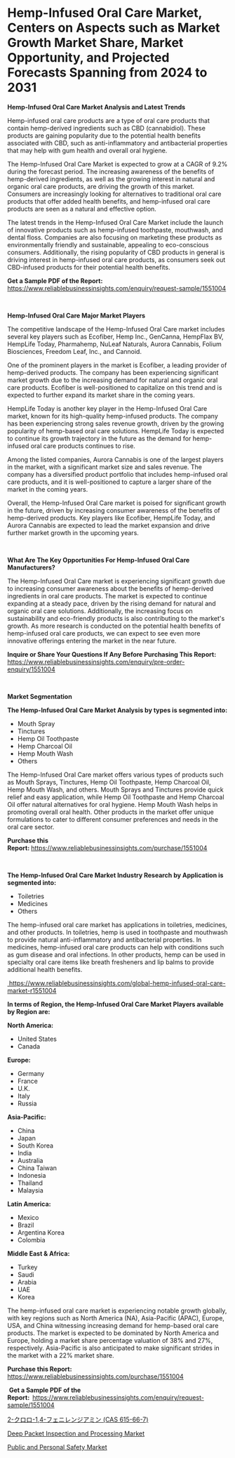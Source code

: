 <p><h1>Hemp-Infused Oral Care Market, Centers on Aspects such as Market Growth Market Share, Market Opportunity, and Projected Forecasts Spanning from 2024 to 2031</h1></p><p><strong>Hemp-Infused Oral Care Market Analysis and Latest Trends</strong></p>
<p><p>Hemp-infused oral care products are a type of oral care products that contain hemp-derived ingredients such as CBD (cannabidiol). These products are gaining popularity due to the potential health benefits associated with CBD, such as anti-inflammatory and antibacterial properties that may help with gum health and overall oral hygiene.</p><p>The Hemp-Infused Oral Care Market is expected to grow at a CAGR of 9.2% during the forecast period. The increasing awareness of the benefits of hemp-derived ingredients, as well as the growing interest in natural and organic oral care products, are driving the growth of this market. Consumers are increasingly looking for alternatives to traditional oral care products that offer added health benefits, and hemp-infused oral care products are seen as a natural and effective option.</p><p>The latest trends in the Hemp-Infused Oral Care Market include the launch of innovative products such as hemp-infused toothpaste, mouthwash, and dental floss. Companies are also focusing on marketing these products as environmentally friendly and sustainable, appealing to eco-conscious consumers. Additionally, the rising popularity of CBD products in general is driving interest in hemp-infused oral care products, as consumers seek out CBD-infused products for their potential health benefits.</p></p>
<p><strong>Get a Sample PDF of the Report:&nbsp;</strong> <a href="https://www.reliablebusinessinsights.com/enquiry/request-sample/1551004">https://www.reliablebusinessinsights.com/enquiry/request-sample/1551004</a></p>
<p>&nbsp;</p>
<p><strong>Hemp-Infused Oral Care Major Market Players</strong></p>
<p><p>The competitive landscape of the Hemp-Infused Oral Care market includes several key players such as Ecofiber, Hemp Inc., GenCanna, HempFlax BV, HempLife Today, Pharmahemp, NuLeaf Naturals, Aurora Cannabis, Folium Biosciences, Freedom Leaf, Inc., and Cannoid.</p><p>One of the prominent players in the market is Ecofiber, a leading provider of hemp-derived products. The company has been experiencing significant market growth due to the increasing demand for natural and organic oral care products. Ecofiber is well-positioned to capitalize on this trend and is expected to further expand its market share in the coming years.</p><p>HempLife Today is another key player in the Hemp-Infused Oral Care market, known for its high-quality hemp-infused products. The company has been experiencing strong sales revenue growth, driven by the growing popularity of hemp-based oral care solutions. HempLife Today is expected to continue its growth trajectory in the future as the demand for hemp-infused oral care products continues to rise.</p><p>Among the listed companies, Aurora Cannabis is one of the largest players in the market, with a significant market size and sales revenue. The company has a diversified product portfolio that includes hemp-infused oral care products, and it is well-positioned to capture a larger share of the market in the coming years.</p><p>Overall, the Hemp-Infused Oral Care market is poised for significant growth in the future, driven by increasing consumer awareness of the benefits of hemp-derived products. Key players like Ecofiber, HempLife Today, and Aurora Cannabis are expected to lead the market expansion and drive further market growth in the upcoming years.</p></p>
<p>&nbsp;</p>
<p><strong>What Are The Key Opportunities For Hemp-Infused Oral Care Manufacturers?</strong></p>
<p><p>The Hemp-Infused Oral Care market is experiencing significant growth due to increasing consumer awareness about the benefits of hemp-derived ingredients in oral care products. The market is expected to continue expanding at a steady pace, driven by the rising demand for natural and organic oral care solutions. Additionally, the increasing focus on sustainability and eco-friendly products is also contributing to the market's growth. As more research is conducted on the potential health benefits of hemp-infused oral care products, we can expect to see even more innovative offerings entering the market in the near future.</p></p>
<p><strong>Inquire or Share Your Questions If Any Before Purchasing This Report:</strong> <a href="https://www.reliablebusinessinsights.com/enquiry/pre-order-enquiry/1551004">https://www.reliablebusinessinsights.com/enquiry/pre-order-enquiry/1551004</a></p>
<p>&nbsp;</p>
<p><strong>Market Segmentation</strong></p>
<p><strong>The Hemp-Infused Oral Care Market Analysis by types is segmented into:</strong></p>
<p><ul><li>Mouth Spray</li><li>Tinctures</li><li>Hemp Oil Toothpaste</li><li>Hemp Charcoal Oil</li><li>Hemp Mouth Wash</li><li>Others</li></ul></p>
<p><p>The Hemp-Infused Oral Care market offers various types of products such as Mouth Sprays, Tinctures, Hemp Oil Toothpaste, Hemp Charcoal Oil, Hemp Mouth Wash, and others. Mouth Sprays and Tinctures provide quick relief and easy application, while Hemp Oil Toothpaste and Hemp Charcoal Oil offer natural alternatives for oral hygiene. Hemp Mouth Wash helps in promoting overall oral health. Other products in the market offer unique formulations to cater to different consumer preferences and needs in the oral care sector.</p></p>
<p><strong>Purchase this Report:&nbsp;</strong><a href="https://www.reliablebusinessinsights.com/purchase/1551004">https://www.reliablebusinessinsights.com/purchase/1551004</a></p>
<p>&nbsp;</p>
<p><strong>The Hemp-Infused Oral Care Market Industry Research by Application is segmented into:</strong></p>
<p><ul><li>Toiletries</li><li>Medicines</li><li>Others</li></ul></p>
<p><p>The hemp-infused oral care market has applications in toiletries, medicines, and other products. In toiletries, hemp is used in toothpaste and mouthwash to provide natural anti-inflammatory and antibacterial properties. In medicines, hemp-infused oral care products can help with conditions such as gum disease and oral infections. In other products, hemp can be used in specialty oral care items like breath fresheners and lip balms to provide additional health benefits.</p></p>
<p><a href="https://www.reliablebusinessinsights.com/global-hemp-infused-oral-care-market-r1551004">&nbsp;https://www.reliablebusinessinsights.com/global-hemp-infused-oral-care-market-r1551004</a></p>
<p><strong>In terms of Region, the Hemp-Infused Oral Care Market Players available by Region are:</strong></p>
<p>
    <p> <strong> North America: </strong>
        <ul>
            <li>United States</li>
            <li>Canada</li>
        </ul>
        </p> 
    <p> <strong> Europe: </strong>
        <ul>
            <li>Germany</li>
            <li>France</li>
            <li>U.K.</li>
            <li>Italy</li>
            <li>Russia</li>
        </ul>
        </p> 
    <p> <strong> Asia-Pacific: </strong>
        <ul>
            <li>China</li>
            <li>Japan</li>
            <li>South Korea</li>
            <li>India</li>
            <li>Australia</li>
            <li>China Taiwan</li>
            <li>Indonesia</li>
            <li>Thailand</li>
            <li>Malaysia</li>
        </ul>
        </p> 
    <p> <strong> Latin America: </strong>
        <ul>
            <li>Mexico</li>
            <li>Brazil</li>
            <li>Argentina Korea</li>
            <li>Colombia</li>
        </ul>
        </p> 
    <p> <strong> Middle East & Africa: </strong>
        <ul>
            <li>Turkey</li>
            <li>Saudi</li>
            <li>Arabia</li>
            <li>UAE</li>
            <li>Korea</li>
        </ul>
    </p>
    </p>
<p><p>The hemp-infused oral care market is experiencing notable growth globally, with key regions such as North America (NA), Asia-Pacific (APAC), Europe, USA, and China witnessing increasing demand for hemp-based oral care products. The market is expected to be dominated by North America and Europe, holding a market share percentage valuation of 38% and 27%, respectively. Asia-Pacific is also anticipated to make significant strides in the market with a 22% market share.</p></p>
<p><strong>Purchase this Report: </strong><a href="https://www.reliablebusinessinsights.com/purchase/1551004">https://www.reliablebusinessinsights.com/purchase/1551004</a></p>
<p>&nbsp;<strong>Get a Sample PDF of the Report:&nbsp;&nbsp;</strong><a href="https://www.reliablebusinessinsights.com/enquiry/request-sample/1551004">https://www.reliablebusinessinsights.com/enquiry/request-sample/1551004</a></p>
<p><strong></strong></p>
<p><p><a href="https://github.com/RandallRunte2023/Market-Research-Report-List-1/blob/main/8279722179018.md">2-クロロ-1,4-フェニレンジアミン (CAS 615-66-7)</a></p><p><a href="https://github.com/zcbxbnir25/Market-Research-Report-List-1/blob/main/deep-packet-inspection-and-processing-market.md">Deep Packet Inspection and Processing Market</a></p><p><a href="https://github.com/mhrnetwork1/Market-Research-Report-List-1/blob/main/public-and-personal-safety-market.md">Public and Personal Safety Market</a></p></p>